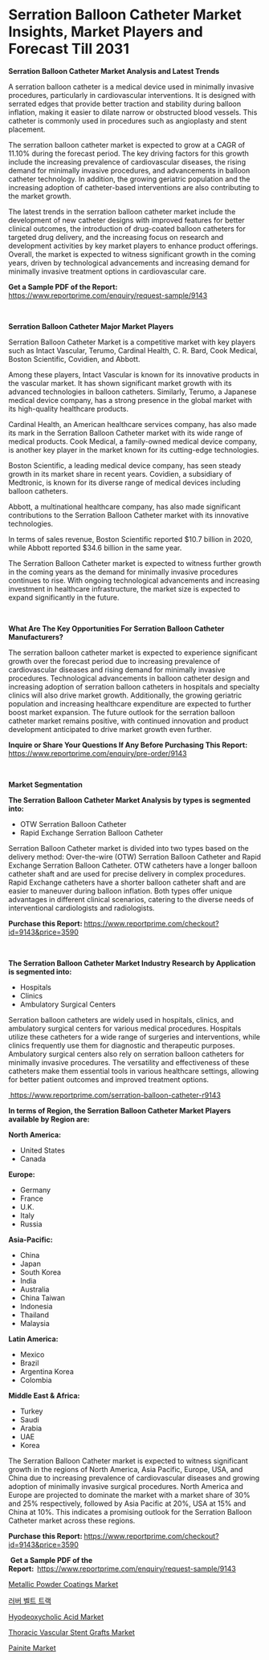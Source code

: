 <p><h1>Serration Balloon Catheter Market Insights, Market Players and Forecast Till 2031</h1></p><p><strong>Serration Balloon Catheter Market Analysis and Latest Trends</strong></p>
<p><p>A serration balloon catheter is a medical device used in minimally invasive procedures, particularly in cardiovascular interventions. It is designed with serrated edges that provide better traction and stability during balloon inflation, making it easier to dilate narrow or obstructed blood vessels. This catheter is commonly used in procedures such as angioplasty and stent placement.</p><p>The serration balloon catheter market is expected to grow at a CAGR of 11.10% during the forecast period. The key driving factors for this growth include the increasing prevalence of cardiovascular diseases, the rising demand for minimally invasive procedures, and advancements in balloon catheter technology. In addition, the growing geriatric population and the increasing adoption of catheter-based interventions are also contributing to the market growth.</p><p>The latest trends in the serration balloon catheter market include the development of new catheter designs with improved features for better clinical outcomes, the introduction of drug-coated balloon catheters for targeted drug delivery, and the increasing focus on research and development activities by key market players to enhance product offerings. Overall, the market is expected to witness significant growth in the coming years, driven by technological advancements and increasing demand for minimally invasive treatment options in cardiovascular care.</p></p>
<p><strong>Get a Sample PDF of the Report:&nbsp;</strong> <a href="https://www.reportprime.com/enquiry/request-sample/9143">https://www.reportprime.com/enquiry/request-sample/9143</a></p>
<p>&nbsp;</p>
<p><strong>Serration Balloon Catheter Major Market Players</strong></p>
<p><p>Serration Balloon Catheter Market is a competitive market with key players such as Intact Vascular, Terumo, Cardinal Health, C. R. Bard, Cook Medical, Boston Scientific, Covidien, and Abbott.</p><p>Among these players, Intact Vascular is known for its innovative products in the vascular market. It has shown significant market growth with its advanced technologies in balloon catheters. Similarly, Terumo, a Japanese medical device company, has a strong presence in the global market with its high-quality healthcare products.</p><p>Cardinal Health, an American healthcare services company, has also made its mark in the Serration Balloon Catheter market with its wide range of medical products. Cook Medical, a family-owned medical device company, is another key player in the market known for its cutting-edge technologies.</p><p>Boston Scientific, a leading medical device company, has seen steady growth in its market share in recent years. Covidien, a subsidiary of Medtronic, is known for its diverse range of medical devices including balloon catheters.</p><p>Abbott, a multinational healthcare company, has also made significant contributions to the Serration Balloon Catheter market with its innovative technologies.</p><p>In terms of sales revenue, Boston Scientific reported $10.7 billion in 2020, while Abbott reported $34.6 billion in the same year.</p><p>The Serration Balloon Catheter market is expected to witness further growth in the coming years as the demand for minimally invasive procedures continues to rise. With ongoing technological advancements and increasing investment in healthcare infrastructure, the market size is expected to expand significantly in the future.</p></p>
<p>&nbsp;</p>
<p><strong>What Are The Key Opportunities For Serration Balloon Catheter Manufacturers?</strong></p>
<p><p>The serration balloon catheter market is expected to experience significant growth over the forecast period due to increasing prevalence of cardiovascular diseases and rising demand for minimally invasive procedures. Technological advancements in balloon catheter design and increasing adoption of serration balloon catheters in hospitals and specialty clinics will also drive market growth. Additionally, the growing geriatric population and increasing healthcare expenditure are expected to further boost market expansion. The future outlook for the serration balloon catheter market remains positive, with continued innovation and product development anticipated to drive market growth even further.</p></p>
<p><strong>Inquire or Share Your Questions If Any Before Purchasing This Report:</strong> <a href="https://www.reportprime.com/enquiry/pre-order/9143">https://www.reportprime.com/enquiry/pre-order/9143</a></p>
<p>&nbsp;</p>
<p><strong>Market Segmentation</strong></p>
<p><strong>The Serration Balloon Catheter Market Analysis by types is segmented into:</strong></p>
<p><ul><li>OTW Serration Balloon Catheter</li><li>Rapid Exchange Serration Balloon Catheter</li></ul></p>
<p><p>Serration Balloon Catheter market is divided into two types based on the delivery method: Over-the-wire (OTW) Serration Balloon Catheter and Rapid Exchange Serration Balloon Catheter. OTW catheters have a longer balloon catheter shaft and are used for precise delivery in complex procedures. Rapid Exchange catheters have a shorter balloon catheter shaft and are easier to maneuver during balloon inflation. Both types offer unique advantages in different clinical scenarios, catering to the diverse needs of interventional cardiologists and radiologists.</p></p>
<p><strong>Purchase this Report:&nbsp;</strong><a href="https://www.reportprime.com/checkout?id=9143&price=3590">https://www.reportprime.com/checkout?id=9143&price=3590</a></p>
<p>&nbsp;</p>
<p><strong>The Serration Balloon Catheter Market Industry Research by Application is segmented into:</strong></p>
<p><ul><li>Hospitals</li><li>Clinics</li><li>Ambulatory Surgical Centers</li></ul></p>
<p><p>Serration balloon catheters are widely used in hospitals, clinics, and ambulatory surgical centers for various medical procedures. Hospitals utilize these catheters for a wide range of surgeries and interventions, while clinics frequently use them for diagnostic and therapeutic purposes. Ambulatory surgical centers also rely on serration balloon catheters for minimally invasive procedures. The versatility and effectiveness of these catheters make them essential tools in various healthcare settings, allowing for better patient outcomes and improved treatment options.</p></p>
<p><a href="https://www.reportprime.com/serration-balloon-catheter-r9143">&nbsp;https://www.reportprime.com/serration-balloon-catheter-r9143</a></p>
<p><strong>In terms of Region, the Serration Balloon Catheter Market Players available by Region are:</strong></p>
<p>
    <p> <strong> North America: </strong>
        <ul>
            <li>United States</li>
            <li>Canada</li>
        </ul>
        </p> 
    <p> <strong> Europe: </strong>
        <ul>
            <li>Germany</li>
            <li>France</li>
            <li>U.K.</li>
            <li>Italy</li>
            <li>Russia</li>
        </ul>
        </p> 
    <p> <strong> Asia-Pacific: </strong>
        <ul>
            <li>China</li>
            <li>Japan</li>
            <li>South Korea</li>
            <li>India</li>
            <li>Australia</li>
            <li>China Taiwan</li>
            <li>Indonesia</li>
            <li>Thailand</li>
            <li>Malaysia</li>
        </ul>
        </p> 
    <p> <strong> Latin America: </strong>
        <ul>
            <li>Mexico</li>
            <li>Brazil</li>
            <li>Argentina Korea</li>
            <li>Colombia</li>
        </ul>
        </p> 
    <p> <strong> Middle East & Africa: </strong>
        <ul>
            <li>Turkey</li>
            <li>Saudi</li>
            <li>Arabia</li>
            <li>UAE</li>
            <li>Korea</li>
        </ul>
    </p>
    </p>
<p><p>The Serration Balloon Catheter market is expected to witness significant growth in the regions of North America, Asia Pacific, Europe, USA, and China due to increasing prevalence of cardiovascular diseases and growing adoption of minimally invasive surgical procedures. North America and Europe are projected to dominate the market with a market share of 30% and 25% respectively, followed by Asia Pacific at 20%, USA at 15% and China at 10%. This indicates a promising outlook for the Serration Balloon Catheter market across these regions.</p></p>
<p><strong>Purchase this Report: </strong><a href="https://www.reportprime.com/checkout?id=9143&price=3590">https://www.reportprime.com/checkout?id=9143&price=3590</a></p>
<p>&nbsp;<strong>Get a Sample PDF of the Report:&nbsp;&nbsp;</strong><a href="https://www.reportprime.com/enquiry/request-sample/9143">https://www.reportprime.com/enquiry/request-sample/9143</a></p>
<p><strong></strong></p>
<p><p><a href="https://www.linkedin.com/pulse/metallic-powder-coatings-market-size-growth-segmentation-v75be?trackingId=HVrVh84fYJ2FQz8kMq%2FQ4g%3D%3D">Metallic Powder Coatings Market</a></p><p><a href="https://github.com/hxzi07639916/Market-Research-Report-List-1/blob/main/625581421276.md">러버 벨트 트랙</a></p><p><a href="https://issuu.com/reportprime-2/docs/hyodeoxycholic-acid-market-size-2030.pptx">Hyodeoxycholic Acid Market</a></p><p><a href="https://github.com/guneycigdem35/Market-Research-Report-List-2/blob/main/thoracic-vascular-stent-grafts-market.md">Thoracic Vascular Stent Grafts Market</a></p><p><a href="https://www.linkedin.com/pulse/painite-market-research-report-unlocks-analysis-financial-wcl2e?trackingId=YwKOKbVojJNrn%2BSLIMCktQ%3D%3D">Painite Market</a></p></p>